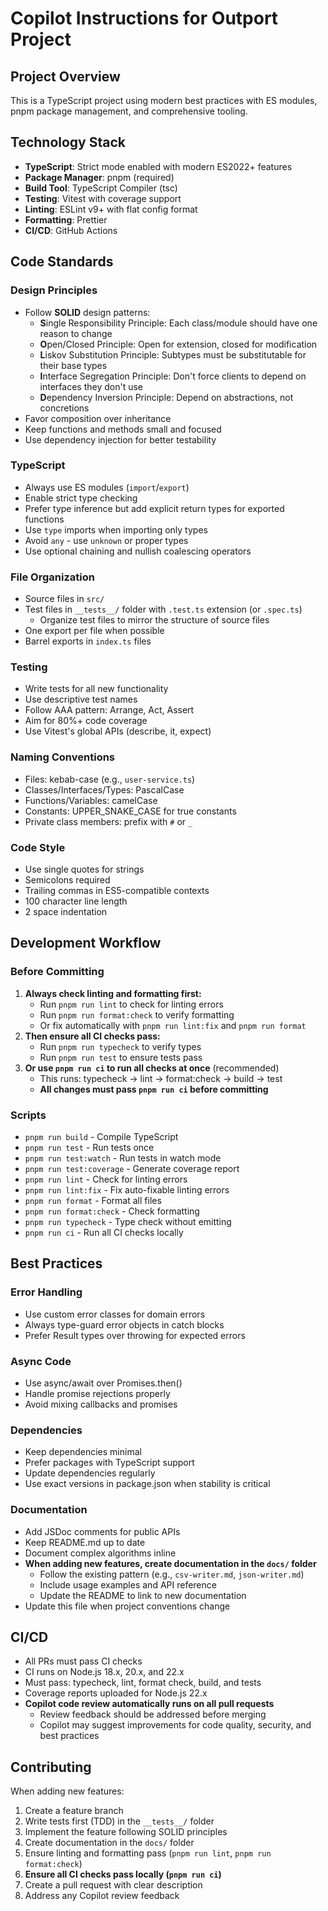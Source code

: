 # Copilot Instructions for Outport Project

## Project Overview

This is a TypeScript project using modern best practices with ES modules, pnpm package management, and comprehensive tooling.

## Technology Stack

- **TypeScript**: Strict mode enabled with modern ES2022+ features
- **Package Manager**: pnpm (required)
- **Build Tool**: TypeScript Compiler (tsc)
- **Testing**: Vitest with coverage support
- **Linting**: ESLint v9+ with flat config format
- **Formatting**: Prettier
- **CI/CD**: GitHub Actions

## Code Standards

### Design Principles

- Follow **SOLID** design patterns:
  - **S**ingle Responsibility Principle: Each class/module should have one reason to change
  - **O**pen/Closed Principle: Open for extension, closed for modification
  - **L**iskov Substitution Principle: Subtypes must be substitutable for their base types
  - **I**nterface Segregation Principle: Don't force clients to depend on interfaces they don't use
  - **D**ependency Inversion Principle: Depend on abstractions, not concretions
- Favor composition over inheritance
- Keep functions and methods small and focused
- Use dependency injection for better testability

### TypeScript

- Always use ES modules (`import`/`export`)
- Enable strict type checking
- Prefer type inference but add explicit return types for exported functions
- Use `type` imports when importing only types
- Avoid `any` - use `unknown` or proper types
- Use optional chaining and nullish coalescing operators

### File Organization

- Source files in `src/`
- Test files in `__tests__/` folder with `.test.ts` extension (or `.spec.ts`)
  - Organize test files to mirror the structure of source files
- One export per file when possible
- Barrel exports in `index.ts` files

### Testing

- Write tests for all new functionality
- Use descriptive test names
- Follow AAA pattern: Arrange, Act, Assert
- Aim for 80%+ code coverage
- Use Vitest's global APIs (describe, it, expect)

### Naming Conventions

- Files: kebab-case (e.g., `user-service.ts`)
- Classes/Interfaces/Types: PascalCase
- Functions/Variables: camelCase
- Constants: UPPER_SNAKE_CASE for true constants
- Private class members: prefix with `#` or `_`

### Code Style

- Use single quotes for strings
- Semicolons required
- Trailing commas in ES5-compatible contexts
- 100 character line length
- 2 space indentation

## Development Workflow

### Before Committing

1. **Always check linting and formatting first:**
   - Run `pnpm run lint` to check for linting errors
   - Run `pnpm run format:check` to verify formatting
   - Or fix automatically with `pnpm run lint:fix` and `pnpm run format`
2. **Then ensure all CI checks pass:**
   - Run `pnpm run typecheck` to verify types
   - Run `pnpm run test` to ensure tests pass
3. **Or use `pnpm run ci` to run all checks at once** (recommended)
   - This runs: typecheck → lint → format:check → build → test
   - **All changes must pass `pnpm run ci` before committing**

### Scripts

- `pnpm run build` - Compile TypeScript
- `pnpm run test` - Run tests once
- `pnpm run test:watch` - Run tests in watch mode
- `pnpm run test:coverage` - Generate coverage report
- `pnpm run lint` - Check for linting errors
- `pnpm run lint:fix` - Fix auto-fixable linting errors
- `pnpm run format` - Format all files
- `pnpm run format:check` - Check formatting
- `pnpm run typecheck` - Type check without emitting
- `pnpm run ci` - Run all CI checks locally

## Best Practices

### Error Handling

- Use custom error classes for domain errors
- Always type-guard error objects in catch blocks
- Prefer Result types over throwing for expected errors

### Async Code

- Use async/await over Promises.then()
- Handle promise rejections properly
- Avoid mixing callbacks and promises

### Dependencies

- Keep dependencies minimal
- Prefer packages with TypeScript support
- Update dependencies regularly
- Use exact versions in package.json when stability is critical

### Documentation

- Add JSDoc comments for public APIs
- Keep README.md up to date
- Document complex algorithms inline
- **When adding new features, create documentation in the `docs/` folder**
  - Follow the existing pattern (e.g., `csv-writer.md`, `json-writer.md`)
  - Include usage examples and API reference
  - Update the README to link to new documentation
- Update this file when project conventions change

## CI/CD

- All PRs must pass CI checks
- CI runs on Node.js 18.x, 20.x, and 22.x
- Must pass: typecheck, lint, format check, build, and tests
- Coverage reports uploaded for Node.js 22.x
- **Copilot code review automatically runs on all pull requests**
  - Review feedback should be addressed before merging
  - Copilot may suggest improvements for code quality, security, and best practices

## Contributing

When adding new features:

1. Create a feature branch
2. Write tests first (TDD) in the `__tests__/` folder
3. Implement the feature following SOLID principles
4. Create documentation in the `docs/` folder
5. Ensure linting and formatting pass (`pnpm run lint`, `pnpm run format:check`)
6. **Ensure all CI checks pass locally (`pnpm run ci`)**
7. Create a pull request with clear description
8. Address any Copilot review feedback
